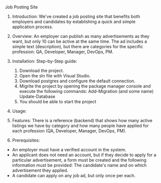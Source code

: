 Job Posting Site

1. Introduction:
   We've created a job posting site that benefits both employers and candidates by establishing a quick and simple application process.

2. Overview:
   An employer can publish as many advertisements as they want, but only 10 can be active at the same time. The ad includes a simple text (description), but there are categories for the specific profession: QA, Developer, Manager, DevOps, PM.

3. Installation:
   Step-by-Step guide:
      1. Download the project.
      2. Open the sln file with Visual Studio.
      3. Download postgres and configure the default connection.
      4. Migrite the project by opening the package manager console and execute the following commands:
            Add-Migration (and some name)
            Update-Database
      5. You should be able to start the project

4. Usage:
   

5. Features:
   There is a reference (backend) that shows how many active listings we have by category and how many people have applied for each profession (QA, Developer, Manager, DevOps, PM).
   
6. Prerequisites:
- An employer must have a verified account in the system.
- An applicant does not need an account, but if they decide to apply for a particular advertisement, a form must be created and the following information must be provided:
    The candidate's name and on which advertisement they applied.
- A candidate can apply on any job ad, but only once per each.
